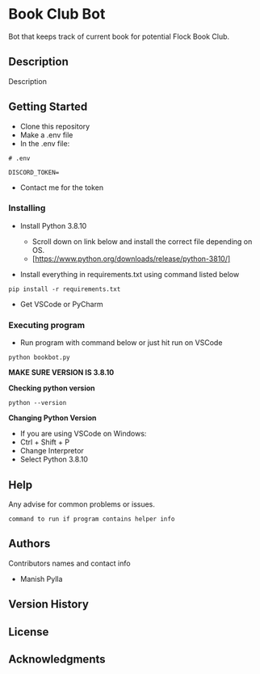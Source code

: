# Book Club Bot

Bot that keeps track of current book for potential Flock Book Club.

## Description

Description

## Getting Started

- Clone this repository
- Make a .env file
- In the .env file:
```
# .env

DISCORD_TOKEN=
```
- Contact me for the token


### Installing
- Install Python 3.8.10
  - Scroll down on link below and install the correct file depending on OS.
  - [https://www.python.org/downloads/release/python-3810/]


- Install everything in requirements.txt using command listed below
```
pip install -r requirements.txt
```

- Get VSCode or PyCharm



### Executing program
* Run program with command below or just hit run on VSCode
```
python bookbot.py
```


**MAKE SURE VERSION IS 3.8.10**

**Checking python version**
```
python --version
```
**Changing Python Version**
- If you are using VSCode on Windows:
-   Ctrl + Shift + P
-   Change Interpretor
-   Select Python 3.8.10

## Help

Any advise for common problems or issues.
```
command to run if program contains helper info
```

## Authors

Contributors names and contact info
- Manish Pylla


## Version History

## License

## Acknowledgments

